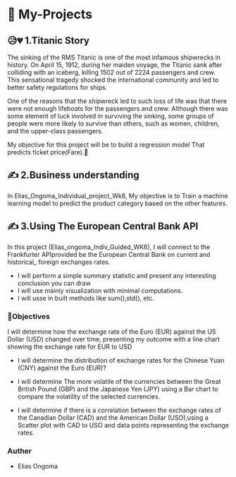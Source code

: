 # :wave: My-Projects 

## 😥💔 1.Titanic Story

The sinking of the RMS Titanic is one of the most infamous shipwrecks in history. 
 On April 15, 1912, during her maiden voyage, 
the Titanic sank after colliding with an iceberg, killing 1502 out of 2224 passengers and crew. 
This sensational tragedy shocked the international community and led to better safety regulations for ships.

One of the reasons that the shipwreck led to such loss of life was that there were not
 enough lifeboats for the passengers
 and crew.
 Although there was some element of luck involved in surviving the sinking,
 some groups of people were more likely to survive than others, such as women, children, 
and the upper-class passengers.

My objective for this project will be to build a regression model That predicts ticket price(Fare).🚀

## ✍ 2.Business understanding
In Elias_Ongoma_Individual_project_Wk8, My objective is to 
Train a machine learning model to predict the product category based on the other features.

## ✍ 3.Using The European Central Bank API
In this project (Elias_ongoma_Indiv_Guided_WK6), I will connect to the Frankfurter APIprovided be the European 
Central Bank on current and historical_ foreign exchanges rates. 

* I will perform  a  simple  summary  statistic  and	present  any	interesting conclusion you can draw
* I will use mainly visualization with minimal computations.
* I will	usse in built methods like sum(),std(), etc.

### 📝Objectives
I will determine how the exchange rate of the Euro (EUR) against the US Dollar (USD) changed over time,
presenting my outcome with a line chart showing the exchange rate for EUR to
USD

* I will determine the distribution of exchange rates for the Chinese Yuan (CNY) against the Euro (EUR)?

* I will determine The more volatile of the currencies	between the Great British Pound (GBP) and the Japanese Yen (JPY) 
using a Bar chart to compare the volatility of the selected currencies.

* I will determine if there is a correlation between the exchange rates of the Canadian Dollar (CAD) and the
 American Dollar (USO),using a Scatter plot with CAD to USO and data points representing the exchange rates.

 ### Auther
* Elias Ongoma
